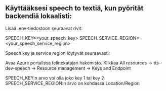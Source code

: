 ## Käyttääksesi speech to textiä, kun pyörität backendiä lokaalisti:

Lisää .env-tiedostoon seuraavat rivit:

SPEECH_KEY=<your_speech_key>
SPEECH_SERVICE_REGION=<your_speech_service_region>

Speech key ja service region löytyvät seuraavasti:

Avaa Azure portalissa telinekatajan hakemisto. Klikkaa All resources 
-> tts-dev-speech
-> Resource management
-> Keys and Endpoint

SPEECH_KEY:n arvo voi olla joko key 1 tai key 2.
SPEECH_SERVICE_REGION:n arvo on kohdassa Location/Region
